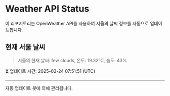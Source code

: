 
# Weather API Status

이 리포지토리는 OpenWeather API를 사용하여 서울의 날씨 정보를 자동으로 업데이트합니다.

## 현재 서울 날씨
> 서울의 현재 날씨: few clouds, 온도: 19.32°C, 습도: 43%

⏳ 업데이트 시간: 2025-03-24 07:51:51 (UTC)

---
자동 업데이트 봇에 의해 관리됩니다.
